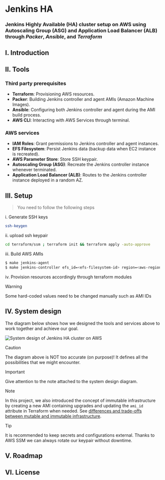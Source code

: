 # Jenkins HA
### Jenkins Highly Available (HA) cluster setup on AWS using Autoscaling Group (ASG) and Application Load Balancer (ALB) through ***Packer***, ***Ansible***, and ***Terraform***

## I. Introduction

## II. Tools
### Third party prerequisites
* **Terraform**: Provisioning AWS resources.
* **Packer**: Building Jenkins controller and agent AMIs (Amazon Machine Images).
* **Ansible**: Configuring both Jenkins controller and agent during the AMI build process.
* **AWS CLI**: Interacting with AWS Services through terminal.
### AWS services
* **IAM Roles**: Grant permissions to Jenkins controller and agent instances.
* **EFS Filesystem**: Persist Jenkins data (backup data when EC2 instance is recreated).
* **AWS Parameter Store**: Store SSH keypair.
* **Autoscaling Group (ASG)**: Recreate the Jenkins controller instance whenever terminated.
* **Application Load Balancer (ALB)**: Routes to the Jenkins controller instance deployed in a random AZ.

## III. Setup
>You need to follow the following steps

i. Generate SSH keys
```bash
ssh-keygen  
```
ii. upload ssh keypair
```bash
cd terraform/ssm ; terraform init && terraform apply -auto-approve
``` 

iii. Build AWS AMIs

```bash
$ make jenkins-agent
$ make jenkins-controller efs_id=<efs-filesystem-id> region=<aws-region>
```
iv. Provision resources accordingly through terraform modules
> [!WARNING]
> Some hard-coded values need to be changed manually such as AMI IDs

## IV. System design
The diagram below shows how we designed the tools and services above to work together and achieve our goal.

<picture>
  <source media="(prefers-color-scheme: dark)" srcset="https://github.com/aminbenmansour/jenkins-ha/assets/50111205/01c6d7fd-71ab-4030-81c6-dd0f1b080fdb">
  <source media="(prefers-color-scheme: light)" srcset="https://github.com/aminbenmansour/jenkins-ha/assets/50111205/5b67b8c7-25a9-49b0-9927-3404c5d681db">
  <img alt="System design of Jenkins HA cluster on AWS" src="https://github.com/aminbenmansour/jenkins-ha/assets/50111205/01c6d7fd-71ab-4030-81c6-dd0f1b080fdb">
</picture>

> [!CAUTION]
> The diagram above is NOT too accurate (on purpose)! It defines all the possibilities that we might encounter.

> [!IMPORTANT]
> Give attention to the note attached to the system design diagram.

> [!NOTE]
> In this project, we also introduced the concept of immutable infrastructure by creating a new AMI containing upgrades and updating the `ami_id` attribute in Terraform when needed. See [differences and trade-offs between mutable and immutable infrastructure](https://www.hashicorp.com/resources/what-is-mutable-vs-immutable-infrastructure).

> [!TIP]
> It is recommended to keep secrets and configurations external. Thanks to AWS SSM we can always rotate our keypair without downtime.

## V. Roadmap

## VI. License
